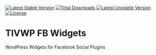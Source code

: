 [![Latest Stable Version](https://poser.pugx.org/tivwp/tivwp-fb-widgets/v/stable)](https://packagist.org/packages/tivwp/tivwp-fb-widgets) [![Total Downloads](https://poser.pugx.org/tivwp/tivwp-fb-widgets/downloads)](https://packagist.org/packages/tivwp/tivwp-fb-widgets) [![Latest Unstable Version](https://poser.pugx.org/tivwp/tivwp-fb-widgets/v/unstable)](https://packagist.org/packages/tivwp/tivwp-fb-widgets) [![License](https://poser.pugx.org/tivwp/tivwp-fb-widgets/license)](https://packagist.org/packages/tivwp/tivwp-fb-widgets)

# TIVWP FB Widgets
WordPress Widgets for Facebook Social Plugins

